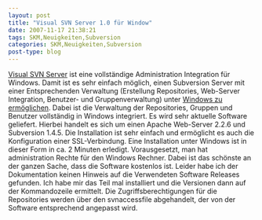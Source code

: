 ```yaml
---
layout: post
title: "Visual SVN Server 1.0 für Window"
date: 2007-11-17 21:38:21
tags: SKM,Neuigkeiten,Subversion
categories: SKM,Neuigkeiten,Subversion
post-type: blog
---
```

<a href="http://www.visualsvn.com/server/"  title="Visual SVN Server">Visual SVN Server</a> ist eine vollständige Administration Integration für Windows. Damit ist es sehr einfach möglich, einen Subversion Server mit einer Entsprechenden Verwaltung (Erstellung Repositories, Web-Server Integration, Benutzer- und Gruppenverwaltung) unter <a href="http://www.visualsvn.com/doc/server-config.html"  title="Visual SVN Server">Windows zu ermöglichen</a>. Dabei ist die Verwaltung der Repositories, Gruppen und Benutzer vollständig in Windows integriert. Es wird sehr aktuelle Software geliefert. Hierbei handelt es sich um einen Apache Web-Server 2.2.6 und Subversion 1.4.5. Die Installation ist sehr einfach und ermöglicht es auch die Konfiguration einer SSL-Verbindung. Eine Installation unter Windows ist in dieser Form in ca. 2 Minuten erledigt. Vorausgesetzt, man hat administration Rechte für den Windows Rechner. Dabei ist das schönste an der ganzen Sache, dass die Software kostenlos ist. Leider habe ich der Dokumentation keinen Hinweis auf die Verwendeten Software Releases gefunden. Ich habe mir das Teil mal installiert und die Versionen dann auf der Kommandozeile ermittelt. Die Zugriffsberechtigungen für die Repositories werden über den svnaccessfile abgehandelt, der von der Software entsprechend angepasst wird. 

